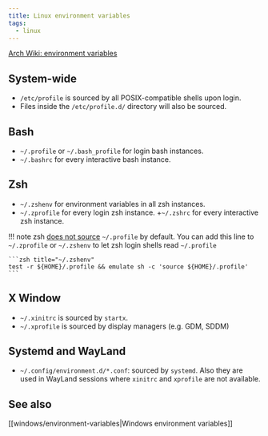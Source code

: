 ```yaml
---
title: Linux environment variables
tags:
  - linux
---
```


[Arch Wiki: environment variables](https://wiki.archlinux.org/index.php/environment_variables)

## System-wide

+ `/etc/profile` is sourced by all POSIX-compatible shells upon login.
+ Files inside the `/etc/profile.d/` directory will also be sourced.

## Bash

+ `~/.profile` or `~/.bash_profile` for login bash instances.
+ `~/.bashrc` for every interactive bash instance.

## Zsh

+ `~/.zshenv` for environment variables in all zsh instances.
+ `~/.zprofile` for every login zsh instance.
+`~/.zshrc` for every interactive zsh instance.

!!! note
    zsh [does not source](https://superuser.com/questions/187639/zsh-not-hitting-profile) `~/.profile` by default. You can add this line to `~/.zprofile` or `~/.zshenv` to let zsh login shells read `~/.profile`

    ```zsh title="~/.zshenv"
    test -r ${HOME}/.profile && emulate sh -c 'source ${HOME}/.profile'
    ```

## X Window

+ `~/.xinitrc` is sourced by `startx`.
+ `~/.xprofile` is sourced by display managers (e.g. GDM, SDDM)

## Systemd and WayLand

+ `~/.config/environment.d/*.conf`: sourced by `systemd`. Also they are used in WayLand sessions where `xinitrc` and `xprofile` are not available.


## See also

[[windows/environment-variables|Windows environment variables]]
